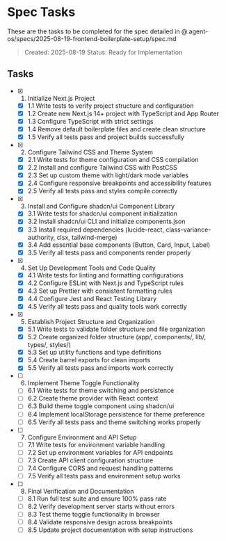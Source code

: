 # Spec Tasks

These are the tasks to be completed for the spec detailed in @.agent-os/specs/2025-08-19-frontend-boilerplate-setup/spec.md

> Created: 2025-08-19
> Status: Ready for Implementation

## Tasks

- [x] 1. Initialize Next.js Project
  - [x] 1.1 Write tests to verify project structure and configuration
  - [x] 1.2 Create new Next.js 14+ project with TypeScript and App Router
  - [x] 1.3 Configure TypeScript with strict settings
  - [x] 1.4 Remove default boilerplate files and create clean structure
  - [x] 1.5 Verify all tests pass and project builds successfully

- [x] 2. Configure Tailwind CSS and Theme System
  - [x] 2.1 Write tests for theme configuration and CSS compilation
  - [x] 2.2 Install and configure Tailwind CSS with PostCSS
  - [x] 2.3 Set up custom theme with light/dark mode variables
  - [x] 2.4 Configure responsive breakpoints and accessibility features
  - [x] 2.5 Verify all tests pass and styles compile correctly

- [x] 3. Install and Configure shadcn/ui Component Library
  - [x] 3.1 Write tests for shadcn/ui component initialization
  - [x] 3.2 Install shadcn/ui CLI and initialize components.json
  - [x] 3.3 Install required dependencies (lucide-react, class-variance-authority, clsx, tailwind-merge)
  - [x] 3.4 Add essential base components (Button, Card, Input, Label)
  - [x] 3.5 Verify all tests pass and components render properly

- [x] 4. Set Up Development Tools and Code Quality
  - [x] 4.1 Write tests for linting and formatting configurations
  - [x] 4.2 Configure ESLint with Next.js and TypeScript rules
  - [x] 4.3 Set up Prettier with consistent formatting rules
  - [x] 4.4 Configure Jest and React Testing Library
  - [x] 4.5 Verify all tests pass and quality tools work correctly

- [x] 5. Establish Project Structure and Organization
  - [x] 5.1 Write tests to validate folder structure and file organization
  - [x] 5.2 Create organized folder structure (app/, components/, lib/, types/, styles/)
  - [x] 5.3 Set up utility functions and type definitions
  - [x] 5.4 Create barrel exports for clean imports
  - [x] 5.5 Verify all tests pass and imports work correctly

- [ ] 6. Implement Theme Toggle Functionality
  - [ ] 6.1 Write tests for theme switching and persistence
  - [ ] 6.2 Create theme provider with React context
  - [ ] 6.3 Build theme toggle component using shadcn/ui
  - [ ] 6.4 Implement localStorage persistence for theme preference
  - [ ] 6.5 Verify all tests pass and theme switching works properly

- [ ] 7. Configure Environment and API Setup
  - [ ] 7.1 Write tests for environment variable handling
  - [ ] 7.2 Set up environment variables for API endpoints
  - [ ] 7.3 Create API client configuration structure
  - [ ] 7.4 Configure CORS and request handling patterns
  - [ ] 7.5 Verify all tests pass and environment setup works

- [ ] 8. Final Verification and Documentation
  - [ ] 8.1 Run full test suite and ensure 100% pass rate
  - [ ] 8.2 Verify development server starts without errors
  - [ ] 8.3 Test theme toggle functionality in browser
  - [ ] 8.4 Validate responsive design across breakpoints
  - [ ] 8.5 Update project documentation with setup instructions
